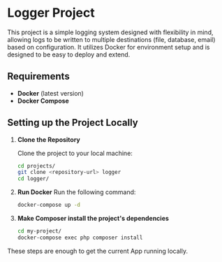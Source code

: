 # Logger Project

This project is a simple logging system designed with flexibility in mind, allowing logs to be written to multiple destinations (file, database, email) based on configuration. It utilizes Docker for environment setup and is designed to be easy to deploy and extend.

## Requirements

- **Docker** (latest version)
- **Docker Compose**

## Setting up the Project Locally

1. **Clone the Repository**

   Clone the project to your local machine:

   ```bash
   cd projects/
   git clone <repository-url> logger
   cd logger/

2. **Run Docker**
   Run the following command:
   ```bash
   docker-compose up -d

3. **Make Composer install the project's dependencies**

   ```bash
   cd my-project/
   docker-compose exec php composer install

These steps are enough to get the current App running locally.
